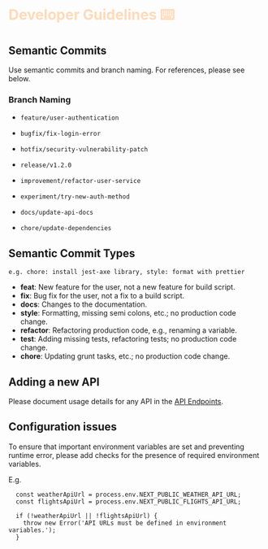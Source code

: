 # <span style="color: peachpuff">Developer Guidelines ⌨️</span>

## Semantic Commits

Use semantic commits and branch naming. For references, please see below.

### Branch Naming

- `feature/user-authentication`

- `bugfix/fix-login-error`

- `hotfix/security-vulnerability-patch`

- `release/v1.2.0`

- `improvement/refactor-user-service`

- `experiment/try-new-auth-method`

- `docs/update-api-docs`

- `chore/update-dependencies`

## Semantic Commit Types

`e.g. chore: install jest-axe library, style: format with prettier`

- **feat**: New feature for the user, not a new feature for build script.
- **fix**: Bug fix for the user, not a fix to a build script.
- **docs**: Changes to the documentation.
- **style**: Formatting, missing semi colons, etc.; no production code change.
- **refactor**: Refactoring production code, e.g., renaming a variable.
- **test**: Adding missing tests, refactoring tests; no production code change.
- **chore**: Updating grunt tasks, etc.; no production code change.

## Adding a new API

Please document usage details for any API in the [API Endpoints](API-Endpoints.md).

## Configuration issues

To ensure that important environment variables are set and preventing runtime error, please add checks for the presence of required environment variables.

E.g.

```
  const weatherApiUrl = process.env.NEXT_PUBLIC_WEATHER_API_URL;
  const flightsApiUrl = process.env.NEXT_PUBLIC_FLIGHTS_API_URL;

  if (!weatherApiUrl || !flightsApiUrl) {
    throw new Error('API URLs must be defined in environment variables.');
  }
```
